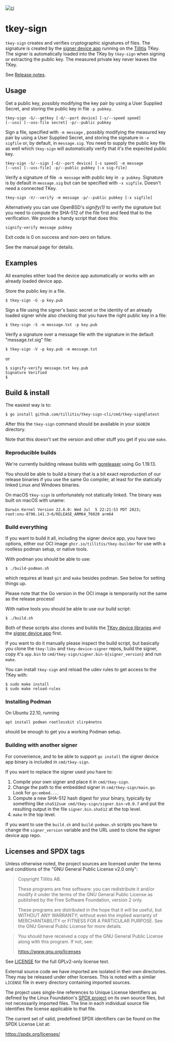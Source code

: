 
[![ci](https://github.com/tillitis/tkey-sign/actions/workflows/ci.yaml/badge.svg?branch=main&event=push)](https://github.com/tillitis/tkey-sign/actions/workflows/ci.yaml)

# tkey-sign

`tkey-sign` creates and verifies cryptographic signatures of files.
The signature is created by the [signer device
app](https://github.com/tillitis/tkey-device-signer) running on the
[Tillitis](https://tillitis.se/) TKey. The signer is automatically
loaded into the TKey by `tkey-sign` when signing or extracting the
public key. The measured private key never leaves the TKey.

See [Release notes](RELEASE.md).

## Usage

Get a public key, possibly modifying the key pair by using a User
Supplied Secret, and storing the public key in file `-p pubkey`.

```
tkey-sign -G/--getkey [-d/--port device] [-s/--speed speed]
[--uss] [--uss-file secret] -p/--public pubkey
```

Sign a file, specified with `-m message` , possibly modifying the
measured key pair by using a User Supplied Secret, and storing the
signature in `-x sigfile` or, by default, in `message.sig`. You need
to supply the public key file as well which `tkey-sign` will
automatically verify that it's the expected public key.

```
tkey-sign -S/--sign [-d/--port device] [-s speed] -m message
[--uss] [--uss-file] -p/--public pubkey [-x sig-file]
```

Verify a signature of file `-m message` with public key in `-p pubkey`.
Signature is by default in `message.sig` but can be specified
with `-x sigfile`. Doesn't need a connected TKey.

```
tkey-sign -V/--verify -m message -p/--public pubkey [-x sigfile]
```

Alternatively you can use OpenBSD's *signify(1)* to verify the
signature but you need to compute the SHA-512 of the file first and
feed that to the verification. We provide a handy script that does
this:

```
signify-verify message pubkey
```

Exit code is 0 on success and non-zero on failure.

See the manual page for details.

## Examples

All examples either load the device app automatically or works with an
already loaded device app.

Store the public key in a file.
```
$ tkey-sign -G -p key.pub
```

Sign a file using the signer's basic secret or the identity of an
already loaded signer while also checking that you have the right
public key in a file:

```
$ tkey-sign -S -m message.txt -p key.pub
```

Verify a signature over a message file with the signature in the
default "message.txt.sig" file:

```
$ tkey-sign -V -p key.pub -m message.txt
```

or

```
$ signify-verify message.txt key.pub
Signature Verified
$
```

## Build & install

The easiest way is to:

```
$ go install github.com/tillitis/tkey-sign-cli/cmd/tkey-sign@latest
```

After this the `tkey-sign` command should be available in your
`$GOBIN` directory.

Note that this doesn't set the version and other stuff you get if you
use `make`.

### Reproducible builds

We're currently building release builds with
[goreleaser](https://goreleaser.com/) using Go 1.19.13.

You should be able to build a binary that is a bit exact reproduction
of our release binaries if you use the same Go compiler, at least for
the statically linked Linux and Windows binaries.

On macOS `tkey-sign` is unfortunately not statically linked. The
binary was built on macOS with uname:

```
Darwin Kernel Version 22.6.0: Wed Jul  5 22:21:53 PDT 2023;
root:xnu-8796.141.3~6/RELEASE_ARM64_T6020 arm64
```

### Build everything

If you want to build it all, including the signer device app, you have
two options, either our OCI image `ghcr.io/tillitis/tkey-builder` for
use with a rootless podman setup, or native tools.

With podman you should be able to use:

```
$ ./build-podman.sh
```

which requires at least `git` and `make` besides podman. See below for
setting things up.

Please note that the Go version in the OCI image is temporarily not
the same as the release process!

With native tools you should be able to use our build script:

```
$ ./build.sh
```

Both of these scripts also clones and builds the [TKey device
libraries](https://github.com/tillitis/tkey-libs) and the [signer
device app](https://github.com/tillitis/tkey-device-signer) first.

If you want to do it manually please inspect the build script, but
basically you clone the `tkey-libs` and `tkey-device-signer` repos,
build the signer, copy it's `app.bin` to
`cmd/tkey-sign/signer.bin-${signer_version}` and run `make`.

You can install `tkey-sign` and reload the udev rules to get access to
the TKey with:

```
$ sudo make install
$ sudo make reload-rules
```

### Installing Podman

On Ubuntu 22.10, running

```
apt install podman rootlesskit slirp4netns
```

should be enough to get you a working Podman setup.

### Building with another signer

For convenience, and to be able to support `go install` the signer
device app binary is included in `cmd/tkey-sign`.

If you want to replace the signer used you have to:

1. Compile your own signer and place it in `cmd/tkey-sign`.
2. Change the path to the embedded signer in `cmd/tkey-sign/main.go`.
   Look for `go:embed...`.
3. Compute a new SHA-512 hash digest for your binary, typically by
   something like `sha512sum cmd/tkey-sign/signer.bin-v0.0.7` and put
   the resulting output in the file `signer.bin.sha512` at the top
   level.
4. `make` in the top level.

If you want to use the `build.sh` and `build-podman.sh` scripts you
have to change the `signer_version` variable and the URL used to clone
the signer device app repo.

## Licenses and SPDX tags

Unless otherwise noted, the project sources are licensed under the
terms and conditions of the "GNU General Public License v2.0 only":

> Copyright Tillitis AB.
>
> These programs are free software: you can redistribute it and/or
> modify it under the terms of the GNU General Public License as
> published by the Free Software Foundation, version 2 only.
>
> These programs are distributed in the hope that it will be useful,
> but WITHOUT ANY WARRANTY; without even the implied warranty of
> MERCHANTABILITY or FITNESS FOR A PARTICULAR PURPOSE. See the GNU
> General Public License for more details.

> You should have received a copy of the GNU General Public License
> along with this program. If not, see:
>
> https://www.gnu.org/licenses

See [LICENSE](LICENSE) for the full GPLv2-only license text.

External source code we have imported are isolated in their own
directories. They may be released under other licenses. This is noted
with a similar `LICENSE` file in every directory containing imported
sources.

The project uses single-line references to Unique License Identifiers
as defined by the Linux Foundation's [SPDX project](https://spdx.org/)
on its own source files, but not necessarily imported files. The line
in each individual source file identifies the license applicable to
that file.

The current set of valid, predefined SPDX identifiers can be found on
the SPDX License List at:

https://spdx.org/licenses/

